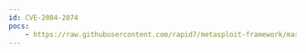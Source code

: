 ```yaml
---
id: CVE-2004-2074
pocs:
    - https://raw.githubusercontent.com/rapid7/metasploit-framework/master/modules/exploits/windows/ftp/dreamftp_format.rb
---
```

